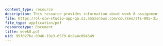 ```yaml
---
content_type: resource
description: This resource provides information about week 8 assignments.
file: https://ol-ocw-studio-app-qa.s3.amazonaws.com/courses/sts-005-disease-and-society-in-america-fall-2005/95f027be094619e365796c8a4c094649_week8.pdf
file_type: application/pdf
resourcetype: Document
title: week8.pdf
uid: 95f027be-0946-19e3-6579-6c8a4c094649
---
```


